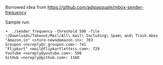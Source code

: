 Borrowed idea from https://github.com/adipasquale/mbox-sender-frequency

Sample run:

```
➜  ./sender_frequency -threshold 500 -file ~/Downloads/Takeout/Mail/All\ mail\ Including\ Spam\ and\ Trash.mbox
"Amazon.in" <store-news@amazon.in>: 703
Groupon <noreply@r.groupon.com>: 741
"Flipkart" <mail@flipkartletters.com>: 729
YouTube <noreply@youtube.com>: 598
GitHub <noreply@github.com>: 1168
```
